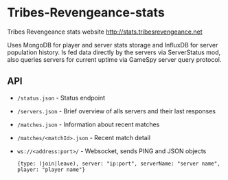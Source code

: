 # Tribes-Revengeance-stats
Tribes Revengeance stats website http://stats.tribesrevengeance.net

Uses MongoDB for player and server stats storage and InfluxDB for server population history. Is fed data directly by the servers via ServerStatus mod, also queries servers for current uptime via GameSpy server query protocol.

## API
- `/status.json` - Status endpoint
- `/servers.json` - Brief overview of alls servers and their last responses
- `/matches.json` - Information about recent matches
- `/matches/<matchId>.json` - Recent match detail
- `ws://<address:port>/` - Websocket, sends PING and JSON objects 
  
  `{type: (join|leave), server: "ip:port", serverName: "server name", player: "player name"}`
